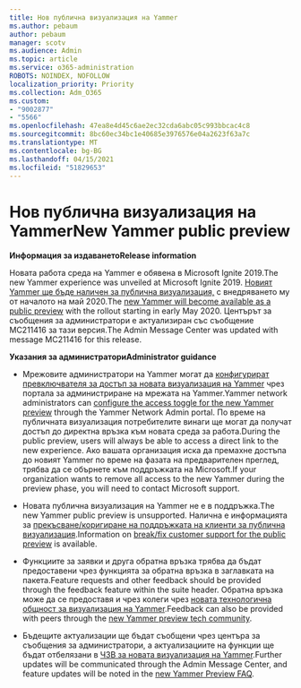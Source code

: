 ```yaml
---
title: Нов публична визуализация на Yammer
ms.author: pebaum
author: pebaum
manager: scotv
ms.audience: Admin
ms.topic: article
ms.service: o365-administration
ROBOTS: NOINDEX, NOFOLLOW
localization_priority: Priority
ms.collection: Adm_O365
ms.custom:
- "9002877"
- "5566"
ms.openlocfilehash: 47ea8e4d45c6ae2ec32cda6abc05c993bbcac4c8
ms.sourcegitcommit: 8bc60ec34bc1e40685e3976576e04a2623f63a7c
ms.translationtype: MT
ms.contentlocale: bg-BG
ms.lasthandoff: 04/15/2021
ms.locfileid: "51829653"
---
```

# <a name="new-yammer-public-preview"></a><span data-ttu-id="870f9-102">Нов публична визуализация на Yammer</span><span class="sxs-lookup"><span data-stu-id="870f9-102">New Yammer public preview</span></span>

<span data-ttu-id="870f9-103">**Информация за издаването**</span><span class="sxs-lookup"><span data-stu-id="870f9-103">**Release information**</span></span>

<span data-ttu-id="870f9-104">Новата работа среда на Yammer е обявена в Microsoft Ignite 2019.</span><span class="sxs-lookup"><span data-stu-id="870f9-104">The new Yammer experience was unveiled at Microsoft Ignite 2019.</span></span> <span data-ttu-id="870f9-105">[Новият Yammer ще бъде наличен за публична визуализация,](https://docs.microsoft.com/yammer/get-started-with-yammer/newyammer-faq) с внедряването му от началото на май 2020.</span><span class="sxs-lookup"><span data-stu-id="870f9-105">The [new Yammer will become available as a public preview](https://docs.microsoft.com/yammer/get-started-with-yammer/newyammer-faq) with the rollout starting in early May 2020.</span></span> <span data-ttu-id="870f9-106">Центърът за съобщения за администратори е актуализиран със съобщение MC211416 за тази версия.</span><span class="sxs-lookup"><span data-stu-id="870f9-106">The Admin Message Center was updated with message MC211416 for this release.</span></span>

<span data-ttu-id="870f9-107">**Указания за администратори**</span><span class="sxs-lookup"><span data-stu-id="870f9-107">**Administrator guidance**</span></span>

- <span data-ttu-id="870f9-108">Мрежовите администратори на Yammer могат да [конфигурират превключвателя за достъп за новата визуализация на Yammer](https://docs.microsoft.com/yammer/get-started-with-yammer/administrative-settings-opt-in-newyammer) чрез портала за администриране на мрежата на Yammer.</span><span class="sxs-lookup"><span data-stu-id="870f9-108">Yammer network administrators can [configure the access toggle for the new Yammer preview](https://docs.microsoft.com/yammer/get-started-with-yammer/administrative-settings-opt-in-newyammer) through the Yammer Network Admin portal.</span></span> <span data-ttu-id="870f9-109">По време на публичната визуализация потребителите винаги ще могат да получат достъп до директна връзка към новата среда за работа.</span><span class="sxs-lookup"><span data-stu-id="870f9-109">During the public preview, users will always be able to access a direct link to the new experience.</span></span> <span data-ttu-id="870f9-110">Ако вашата организация иска да премахне достъпа до новият Yammer по време на фазата на предварителен преглед, трябва да се обърнете към поддръжката на Microsoft.</span><span class="sxs-lookup"><span data-stu-id="870f9-110">If your organization wants to remove all access to the new Yammer during the preview phase, you will need to contact Microsoft support.</span></span>

- <span data-ttu-id="870f9-111">Новата публична визуализация на Yammer не е в поддръжка.</span><span class="sxs-lookup"><span data-stu-id="870f9-111">The new Yammer public preview is unsupported.</span></span> <span data-ttu-id="870f9-112">Налична е информацията за [прекъсване/коригиране на поддръжката на клиенти за публична визуализация](https://docs.microsoft.com/yammer/get-started-with-yammer/newyammer-faq#yammer-preview-customer-support).</span><span class="sxs-lookup"><span data-stu-id="870f9-112">Information on [break/fix customer support for the public preview](https://docs.microsoft.com/yammer/get-started-with-yammer/newyammer-faq#yammer-preview-customer-support) is available.</span></span>

- <span data-ttu-id="870f9-113">Функциите за заявки и друга обратна връзка трябва да бъдат предоставени чрез функцията за обратна връзка в заглавката на пакета.</span><span class="sxs-lookup"><span data-stu-id="870f9-113">Feature requests and other feedback should be provided through the feedback feature within the suite header.</span></span> <span data-ttu-id="870f9-114">Обратна връзка може да се предоставя и чрез колеги чрез [новата технологична общност за визуализация на Yammer](https://techcommunity.microsoft.com/t5/new-yammer-preview/bd-p/NewYammerPreview).</span><span class="sxs-lookup"><span data-stu-id="870f9-114">Feedback can also be provided with peers through the [new Yammer preview tech community](https://techcommunity.microsoft.com/t5/new-yammer-preview/bd-p/NewYammerPreview).</span></span>

- <span data-ttu-id="870f9-115">Бъдещите актуализации ще бъдат съобщени чрез центъра за съобщения за администратори, а актуализациите на функции ще бъдат отбелязани в [ЧЗВ за новата визуализация на Yammer](https://docs.microsoft.com/yammer/get-started-with-yammer/newyammer-faq).</span><span class="sxs-lookup"><span data-stu-id="870f9-115">Further updates will be communicated through the Admin Message Center, and feature updates will be noted in the [new Yammer Preview FAQ](https://docs.microsoft.com/yammer/get-started-with-yammer/newyammer-faq).</span></span>
